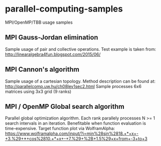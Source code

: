 # parallel-computing-samples
MPI/OpenMP/TBB usage samples

## MPI Gauss-Jordan elimination
Sample usage of pair and collective operations.
Test example is taken from:
http://linearalgebra4fun.blogspot.com/2015/06/

## MPI Cannon's algorithm
Sample usage of a cartesian topology.
Method description can be found at:
http://parallelcomp.uw.hu/ch08lev1sec2.html
Sample processes 6x6 matrices using 3x3 grid (9 ranks)

## MPI / OpenMP Global search algorithm
Parallel global optimization algorithm.
Each rank parallely processes N >= 1 search intervals in an iteration. Benefitable when function evaluation is time-expensive.
Target function plot via WolframAlpha:
https://www.wolframalpha.com/input/?i=min%28sin%2818.+*+x+-+3.%29+*+cos%2810.+*+x+-+7.%29+%2B+1.5%29+x+from+-3+to+3
